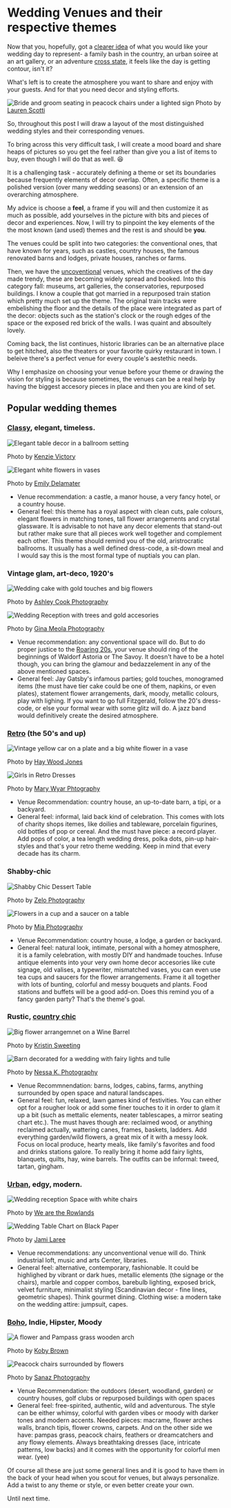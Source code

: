 # Wedding Venues and their respective themes

Now that you, hopefully, got a [clearer idea](http://weddingseason.events/blog/how-to-choose-your-wedding-venue-part-one.html) of what you would like your wedding day to represent- a family bash in the country, 
an urban soiree at an art gallery, or an adventure [cross state](https://heyweddinglady.com/magical-midsummer-nights-dream-wedding-woods/), it feels like the day is getting contour, isn't it?

What's left is to create the atmosphere you want to share and enjoy with your guests. And for that you need decor and styling efforts.

![Bride and groom seating in peacock chairs under a lighted sign](https://greenweddingshoes.com/wp-content/uploads/2018/04/modern-boho-01.jpg "'till death do us apart")
Photo by [Lauren Scotti](http://laurenscotti.com/ )

So, throughout this post I will draw a layout of the most distinguished wedding styles and their corresponding venues. 

To bring across this very difficult task, I will create a mood board and share heaps of pictures so you get the feel rather than give you a list
of items to buy, even though I will do that as well. :satisfied:

It is a challenging task - accurately defining a theme or set its boundaries because frequently elements of decor overlap.
Often, a specific theme is a polished version (over many wedding seasons) or an extension of an overarching atmosphere.

My advice is choose a **feel**, a frame if you will and then customize it as much as possible, add yourselves in the picture with bits and pieces of decor and experiences. 
Now, I will try to pinpoint the key elements of the the most known (and used) themes and the rest is and should be **you**.

The venues could be split into two categories: the conventional ones, that have known for years, such as castles, country houses, the famous renovated barns and lodges, private houses, ranches or farms.

Then, we have the [uncoventional](https://junebugweddings.com/wedding-blog/unconventional-museum-life-science-wedding-pulled-inspiration-unique-venue/) venues, which the creatives of the day made trendy, these are becoming widely spread and booked.
Into this category fall: museums, art galleries, the conservatories, repurposed buildings. 
I know a couple that got married in a repurposed train station which pretty much set up the theme. The original train tracks were embelishing the floor and the details of the place were integrated as part of the decor: objects such as the station's clock or the rough edges of the space or the exposed red brick of the walls. I was quaint and absoultely lovely.

Coming back, the list continues, historic libraries can be an alternative place to get hitched, also the theaters or your favorite quirky restaurant in town. I beleive there's a perfect venue for every couple's aestethic needs.

Why I emphasize on choosing your venue before your theme or drawing the vision for styling is because sometimes, the venues can be a real help by having the biggest accesory pieces in place and then you are kind of set. 

## Popular wedding themes

### [Classy](http://chicandstylishweddings.com/beautiful-autumn-wedding-tuscany/), elegant, timeless.

![Elegant table decor in a ballroom setting](https://i.pinimg.com/564x/53/0f/25/530f254562afd2d28de919463f5f2829.jpg "Ballroom Classy Decor")

Photo by [Kenzie Victory](www.kenzievictory.com)

![Elegant white flowers in vases](https://i.pinimg.com/564x/0d/1d/94/0d1d94261b7f5e297a4e234dd5e576ec.jpg "Elegant Tablescape")

Photo by [Emily Delamater](http://emilydelamaterphotography.com/)

- Venue recommendation: a castle, a manor house, a very fancy hotel, or a country house.
- General feel: this theme has a royal aspect with clean cuts, pale colours, elegant flowers in matching tones, tall flower arrangements and crystal glassware. It is advisable to not have any decor elements that stand-out but rather make sure that all pieces work well together and complement each other. This theme should remind you of the old, aristrocratic ballrooms. 
It usually has a well defined dress-code, a sit-down meal and I would say this is the most formal type of nuptials you can plan. 

### Vintage glam, art-deco, 1920's

![Wedding cake with gold touches and big flowers](https://www.bridalguide.com/sites/default/files/slideshow-images/269-158512.jpg "Gold and Bold Wedding Cake")

Photo by [Ashley Cook Photography](http://ashleycookphotography.com/)

![Wedding Reception with trees and gold accesories](https://i.pinimg.com/564x/16/cf/fd/16cffd30ccf8512f0cfb51d580f533f8.jpg "Gold and Emerald Glam")

Photo by [Gina Meola Photography](http://ginameola.mbwolf.com/)

- Venue recommendation: any conventional space will do. But to do proper justice to the [Roaring 20s](https://ruffledblog.com/tag/carla-atley-photography/), your venue should ring of the beginnings of Waldorf Astoria or The Savoy. It doesn't have to be a hotel though, you can bring the glamour and bedazzelement in any of the above mentioned spaces.
- General feel: Jay Gatsby's infamous parties; gold touches, monogramed items (the must have tier cake could be one of them, napkins, or even plates), statement flower arrangements, dark, moody, metallic colours, play with lighing.
If you want to go full Fitzgerald, follow the 20's dress-code, or else your formal wear with some glitz will do. 
A jazz band would definitively create the desired atmosphere.

### [Retro](https://greenweddingshoes.com/groovy-mustard-yellow-70s-wedding-inspiration-with-a-vw-bus/) (the 50's and up)

![Vintage yellow car on a plate and a big white flower in a vase](https://www.rocknrollbride.com/wp-content/uploads/2015/03/haywood-jones-photography-alternative-wedding-50s-rockabilly-wedding-76-of-114-640x953.jpg "Retro tablescape")

Photo by [Hay Wood Jones](http://www.haywoodjonesphotography.co.uk/)

![Girls in Retro Dresses](https://i.pinimg.com/564x/41/6d/5d/416d5dc9be4040d5c1332a96dd3f6b13.jpg "Retro Outfits")

Photo by [Mary Wyar Phtography](http://marywyarphotography.com/)

- Venue Recommendation: country house, an up-to-date barn, a tipi, or a backyard.
- General feel: informal, laid back kind of celebration. This comes with lots of charity shops itemes, like doilies and tableware, porcelain figurines, old bottles of pop or cereal. And the must have piece: a record player. Add pops of color, a tea length wedding dress, polka dots, pin-up hair-styles and that's your retro theme wedding. Keep in mind that every decade has its charm.

### Shabby-chic

![Shabby Chic Dessert Table](https://i.pinimg.com/564x/ea/02/61/ea02616ff8e9c8888ca613c1c2fd27a7.jpg "Shabby Chic Dessert Table")

Photo by [Zelo Photography](http://www.zelophotoblog.com/)

![Flowers in a cup and a saucer on a table](https://whimsicalwonderlandweddings.com/wp-content/uploads/2016/11/RhiannaScott_mia-photography-012.jpg "Shabby-Chic Centerpiece")

Photo by [Mia Photography](http://www.miaphotography.com/)


- Venue Recommendation: country house, a lodge, a garden or backyard.
- General feel: natural look, intimate, personal with a homey atmosphere, it is a family celebration, with mostly DIY and handmade touches. Infuse antique elements into your very own home decor accesories like cute signage, old valises, a typewriter, mismatched vases, you can even use tea cups and saucers for the flower arrangements. Frame it all together with lots of bunting, colorful and messy bouquets and plants. Food stations and buffets will be a good add-on. Does this remind you of a fancy garden party? That's the theme's goal.

### Rustic, [country chic](http://www.boho-weddings.com/2018/04/17/handmade-rustic-barn-wedding-in-sweden-by-jana-julian/)

![Big flower arrangemnet on a Wine Barrel](https://i.pinimg.com/564x/fe/76/b4/fe76b4ec7e5a551a0d151ae6d65e1eac.jpg "Wine Barrel Flower Decor")

Photo by [Kristin Sweeting](https://www.kristinsweeting.com/)

![Barn decorated for a wedding with fairy lights and tulle](https://i.pinimg.com/564x/d8/47/54/d84754fec849d3625ffd478adc975fe0.jpg "Barn Glam")

Photo by [Nessa K. Photography](http://www.nessakphotography.com/)

- Venue Recommnendation: barns, lodges, cabins, farms, anything surrounded by open space and natural landscapes.
- General feel: fun, relaxed, lawn games kind of festivities. You can either opt for a rougher look or add some finer touches to it in order to glam it up a bit (such as mettalic elements, neater tablescapes, a mirror seating chart etc.). The must haves though are: reclaimed wood, or anything reclaimed actually, wattering canes, frames, baskets, ladders. Add everything garden/wild flowers, a great mix of it with a messy look. Focus on local produce, hearty meals, like family's favorites and food and drinks stations galore. To really bring it home add fairy lights, blanquets, quilts, hay, wine barrels. The outfits can be informal: tweed, tartan, gingham.

### [Urban](https://greenweddingshoes.com/laid-back-australian-warehouse-wedding-jen-luke/), edgy, modern.

![Wedding reception Space with white chairs](https://greenweddingshoes.com/elegantly-emerald-a-modern-take-on-a-vintage-inspired-wedding/ "Modern Wedding Reception Space")

Photo by [We are the Rowlands](http://wearetherowlands.com/)

![Wedding Table Chart on Black Paper](https://junebugweddings.com/wedding-blog/wp-content/uploads/2018/02/glam-franciscan-gardens-wedding-takes-til-death-us-part-next-level-27-700x467.jpg "Table hart for a Modern and Moody Wedding")

Photo by [Jami Laree](http://www.jamilaree.com/)

- Venue recommendations: any unconventional venue will do. Think industrial loft, music and arts Center, libraries.
- General feel: alternative, contemporary, fashionable. It could be highlighed by vibrant or dark hues, metallic elements (the signage or the chairs), marble and copper combos, barebulb lighting, exposed brick, velvet furniture, minimalist styling (Scandinavian decor - fine lines, geometric shapes). Think gourmet dining. Clothing wise: a modern take on the wedding attire: jumpsuit, capes.

### [Boho](http://www.boho-weddings.com/2018/04/11/bohemian-midsummer-nights-dream-rustic-elegance-swedish-wedding-by-aase-pouline/), Indie, Hipster, Moody

![A flower and Pampass grass wooden arch](https://i.pinimg.com/564x/8a/50/66/8a506639a6e161485f5ef68197adb37b.jpg "Flowers and pampass grass wedding arch")

Photo by [Koby Brown](http://kobybrown.com/)

![Peacock chairs surrounded by flowers](https://i.pinimg.com/564x/78/7b/b5/787bb599951fd697d64e14d3786b4073.jpg "Peacock Chairs")

Photo by [Sanaz Photography](http://sanazphotography.com/)

- Venue Recommendation: the outdoors (desert, woodland, garden) or country houses, golf clubs or repurposed buildings with open spaces 
- General feel: free-spirited, authentic, wild and adventurous. The style can be either whimsy, colorful with garden vibes or moody with darker tones and modern accents. Needed pieces: macrame, flower arches walls, branch tipis, flower crowns, carpets. And on the other side we have: pampas grass, peacock chairs, feathers or dreamcatchers and any flowy elements. Always breathtaking dresses (lace, intricate patterns, low backs) and it comes with the opportunity for colorful men wear. (yee)

Of course all these are just some general lines and it is good to have them in the back of your head when you scout for venues, but always personalize. Add a twist to any theme or style, or even better create your own. 

Until next time.

